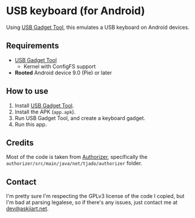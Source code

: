 # USB keyboard (for Android)

Using [USB Gadget Tool](https://github.com/tejado/android-usb-gadget), this emulates a USB keyboard on Android devices.

## Requirements
- [USB Gadget Tool](https://github.com/tejado/android-usb-gadget)
  - Kernel with ConfigFS support
- **Rooted** Android device 9.0 (Pie) or later

## How to use

1. Install [USB Gadget Tool](https://github.com/tejado/android-usb-gadget).
2. Install the APK (`app.apk`).
3. Run USB Gadget Tool, and create a keyboard gadget.
4. Run this app.

## Credits

Most of the code is taken from [Authorizer](https://github.com/tejado/Authorizer), specifically the `authorizer/src/main/java/net/tjado/authorizer` folder.

## Contact

I'm pretty sure I'm respecting the GPLv3 license of the code I copied, but I'm bad at parsing legalese, so if there's any issues, just contact me at [dev@askiiart.net](mailto:dev@askiiart.net).
